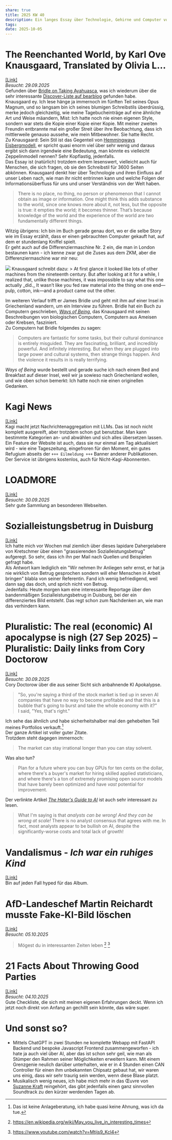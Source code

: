 ```yaml
---
share: true
title: 2025 KW 40
description: Ein langes Essay über Technologie, Gehirne und Computer von Knausgaard, Kagi macht jetzt in News, in Duisburg gibt es Sozialleistungsbetrug at scale und Cory Doctorow über die Frage, wann die KI-Blase platzt. Eine Checkliste für gute Parties ist auch noch dabei.
tags:
date: 2025-10-05
---
```

# The Reenchanted World, by Karl Ove Knausgaard, Translated by Olivia L…  
[\[Link\]](https://archive.is/pERvp)  
*Besucht: 29.09.2025*  
Gefunden über [Bridle on Taking Ayahuasca](https://thekoanmu.bearblog.dev/bridle-on-taking-ayahuasca/), was ich wiederum über die sehr interessante [Discover-Liste auf bearblog](https://bearblog.dev/discover/) gefunden habe.  
Knausgaard ey. Ich lese hänge ja immernoch im fünften Teil seines Opus Magnum, und so langsam bin ich seines blumigen Schreibstils überdrüssig, merke jedoch gleichzeitig, wie meine Tagebucheinträge auf eine ähnliche Art und Weise mäandern, Mist: Ich hatte noch nie einen eigenen Style, sondern war stets die Kopie einer Kopie einer Kopie. Mit meiner zweiten Freundin entbrannte mal ein großer Streit über ihre Beobachtung, dass ich mittlerweile genauso aussehe, wie mein Mitbewohner. Sie hatte Recht.  
Zu Knausgaard: Sein Stil ist das Gegenteil von [Hemmingways Eisbergmodell](https://de.wikipedia.org/wiki/Eisbergmodell_(Literatur)), er spricht quasi enorm viel über sehr wenig und daraus ergibt sich dann irgendwie eine Bedeutung, man könnte es vielleicht Zeppelinmodell nennen? Sehr Kopflastig, jedenfalls.  
Das Essay ist (natürlich) trotzdem extrem lesenswert, vielleicht auch für Menschen, die sich fragen, ob sie den Schreibstil für 3600 Seiten abkönnen. Knausgaard denkt hier über Technologie und ihren Einfluss auf unser Leben nach, wie man ihr nicht entrinnen kann und welche Folgen der Informationsüberfluss für uns und unser Verständnis von der Welt haben.  
> There is no place, no thing, no person or phenomenon that I cannot obtain as image or information. One might think this adds substance to the world, since one knows more about it, not less, but the opposite is true: it empties the world; it becomes thinner. That’s because knowledge of the world and the experience of the world are two fundamentally different things.  
  
Witzig übrigens: Ich bin im Buch gerade genau dort, wo er die selbe Story wie im Essay erzählt, dass er einen gebrauchten Computer gekauft hat, auf dem er stundenlang Kniffel spielt.  
Er geht auch auf die Differenziermaschine Nr. 2 ein, die man in London bestaunen kann - ich kenne zwar gut die Zuses aus dem ZKM, aber die Differenziermaschine war mir neu:  
  
<img src="https://upload.wikimedia.org/wikipedia/commons/8/8b/Babbage_Difference_Engine.jpg" />  
Knausgaard schreibt dazu:  
> At first glance it looked like lots of other machines from the nineteenth century. But after looking at it for a while, I realized that, unlike those machines, it was impossible to say what this one actually _did._ It wasn’t like you fed raw material into the thing on one end—pulp, cotton, ink—and a product came out the other.  
  
Im weiteren Verlauf trifft er James Bridle und geht mit ihm auf einer Insel in Griechenland wandern, um ein Interview zu führen. Bridle hat ein Buch zu Computern geschrieben, [*Ways of Being*](https://jamesbridle.com/books/ways-of-being), das Knausgaard mit seinen Beschreibungen von biologischen Computern, Computern aus Ameisen oder Krebsen, fasziniert.   
Zu Computern hat Bridle folgendes zu sagen:  
> Computers are fantastic for some tasks, but their cultural dominance is entirely misguided. They are fascinating, brilliant, and incredibly powerful. And infinitely interesting. But when they are plugged into large power and cultural systems, then strange things happen. And the violence it results in is really terrifying.  
  
*Ways of Being* wurde bestellt und gerade suche ich nach einem Bed and Breakfast auf dieser Insel, weil wir ja sowieso nach Griechenland wollen, und wie oben schon bemerkt: Ich hatte noch nie einen originellen Gedanken.  
  
# Kagi News  
[\[Link\]](https://kagi.com/news)  
Kagi macht jetzt Nachrichtenaggregation mit LLMs. Das ist noch nicht komplett ausgereift, aber trotzdem schon gut benutzbar. Man kann bestimmte Kategorien an- und abwählen und sich alles übersetzen lassen. Ein Feature der Website ist auch, dass sie nur einmal am Tag aktualisiert wird - wie eine Tageszeitung, eingefroren für den Moment, ein gutes Refugium abseits der `+++ Eilmeldung +++` Banner anderer Publikationen.  
Der Service ist übrigens kostenlos, auch für Nicht-Kagi-Abonnenten.  
  
# LOADMORE  
[\[Link\]](https://loadmo.re/posts/diffusion-cam)  
*Besucht: 30.09.2025*  
Sehr gute Sammlung an besonderen Webseiten.   
  
# Sozialleistungsbetrug in Duisburg  
[\[Link\]](https://www.deutschlandfunk.de/sozialleistungsbetrug-in-duisburg-100.html)  
Ich hatte mich vor Wochen mal ziemlich über dieses lapidare Dahergelabere von Kretschmer über einen "grassierenden Sozialleistungsbetrug" aufgeregt. So sehr, dass ich ihn per Mail nach Quellen und Beispielen gefragt habe.  
Als Antwort kam lediglich ein "Wir nehmen Ihr Anliegen sehr ernst, er hat ja nie wirklich von Betrug gesprochen sondern will eher Menschen in Arbeit bringen" blabla von seiner Referentin. Fand ich wenig befriedigend, weil dann sag das doch, und sprich nicht von Betrug.  
Jedenfalls: Heute morgen kam eine interessante Reportage über den bandenmäßigen Sozialleistungsbetrug in Duisburg, bei der ein differenziertes Bild entsteht. Das regt schon zum Nachdenken an, wie man das verhindern kann.  
  
# Pluralistic: The real (economic) AI apocalypse is nigh (27 Sep 2025) – Pluralistic: Daily links from Cory Doctorow  
[\[Link\]](https://pluralistic.net/2025/09/27/econopocalypse/#subprime-intelligence)  
*Besucht: 30.09.2025*  
Cory Doctorow über die aus seiner Sicht sich anbahnende KI Apokalypse.  
> "So, you're saying a third of the stock market is tied up in seven AI companies that have no way to become profitable and that this is a bubble that's going to burst and take the whole economy with it?"  
> I said, "Yes, that's right."  
  
Ich sehe das ähnlich und habe sicherheitshalber mal den gehebelten Teil meines Portfolios verkauft.[^1]  
Der ganze Artikel ist voller guter Zitate.  
Trotzdem steht dagegen immernoch:  
> The market can stay irrational longer than you can stay solvent.  
  
Was also tun?  
  
> Plan for a future where you can buy GPUs for ten cents on the dollar, where there's a buyer's market for hiring skilled applied statisticians, and where there's a ton of extremely promising open source models that have barely been optimized and have _vast_ potential for improvement.  
  
Der verlinkte Artikel [*The Hater's Guide to AI*](https://www.wheresyoured.at/the-haters-gui/) ist auch sehr interessant zu lesen.  
>What I'm saying is that _analysts can be wrong! And they can be wrong at scale!_ There is no analyst consensus that agrees with me. In fact, most analysts appear to be bullish on AI, despite the significantly-worse costs and total lack of growth!  
  
  
  
[^1]: Das ist keine Anlageberatung, ich habe quasi keine Ahnung, was ich da tue.  
  
  
# Vandalismus - *Ich war ein ruhiges Kind*  
[\[Link\]](https://www.youtube.com/watch?v=Ic0nqTTEeoA)  
Bin auf jeden Fall hyped für das Album.  
  
# AfD-Landeschef Martin Reichardt musste Fake-KI-Bild löschen  
[\[Link\]](https://taz.de/AfD-Landeschef-Martin-Reichardt-musste-Fake-KI-Bild-loeschen/!6117261/)  
*Besucht: 05.10.2025*  
> Mögest du in interessanten Zeiten leben [^2] [^3]  
# 21 Facts About Throwing Good Parties  
[\[Link\]](https://www.atvbt.com/21-facts-about-throwing-good-parties/)  
*Besucht: 04.10.2025*  
Gute Checkliste, die sich mit meinen eigenen Erfahrungen deckt. Wenn ich jetzt noch direkt von Anfang an gechillt sein könnte, das wäre super.   
  
# Und sonst so?  
- Mittels ChatGPT in zwei Stunden ne komplette Webapp mit FastAPI Backend und bespoke Javascript Frontend zusammengeworfen - ich hate ja auch viel über AI, aber das ist schon sehr geil, wie man als Stümper den Rahmen seiner Möglichkeiten erweitern kann. Mit einem Grenzgenie neulich darüber unterhalten, wie er in 4 Stunden einen CAN Controller für einen ihm unbekannten Chipsatz gebaut hat, wir waren uns einig, dass wir sehr traurig sein werden, wenn diese Blase platzt.  
- Musikalisch wenig neues, ich habe mich mehr in das Œuvre von [Suzanne Kraft](https://suzannekraft.bandcamp.com/) reingehört, das gibt jedenfalls einen ganz sinnvollen Soundtrack zu den kürzer werdenden Tagen ab.  
  
[^2]: https://en.wikipedia.org/wiki/May_you_live_in_interesting_times  
  
[^3]: https://www.youtube.com/watch?v=Mtijs9_Kcl4  
